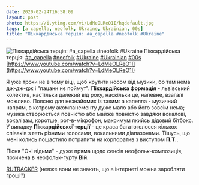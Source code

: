 ```yaml
---
date: 2020-02-24T16:58:09
layout: post
photo: https://i.ytimg.com/vi/LdMeOLReO1I/hqdefault.jpg
tags: [a_capella, neofolk, Ukraine, Ukrainian, 00s]
title: "Піккардійська терція: #a_capella #neofolk #Ukraine"
---
```

![Піккардійська терція: #a_capella #neofolk #Ukraine](https://i.ytimg.com/vi/LdMeOLReO1I/hqdefault.jpg)
Піккардійська терція: [#a_capella](/tags/#a_capella) [#neofolk](/tags/#neofolk) [#Ukraine](/tags/#Ukraine) [#Ukrainian](/tags/#Ukrainian) [#00s](/tags/#00s) [https://www.youtube.com/watch?v=LdMeOLReO1I](https://www.youtube.com/watch?v=LdMeOLReO1I)

Я уже трохи не в тому віці, щоб крутити носом від музики, бо там нема дж-дж-дж і &quot;пацани нє поймут&quot;. **Піккардійська формація** - львівський колектив, настільки далекий від року, наскільки це, напевне, взагалі можливо. Поясню для незнайомих із таким: а капелла - музичний напрям, в котрому акомпанементу дуже мало або його зовсім нема; музика створюється повністю або майже повністю завдяки вокалові, вокалізам, коротше, рот-в-мікрофон, максимум якийсь дідовий бітбокс. У випадку **Піккардійської терції** - це краса багатоголосся кількох співаків з геть різними голосами, вокальними діапазонами. Тішусь, що мені колись пощастило потрапити на корпоратив з виступом **П.Т.**.

Пісня &quot;Очі відьми&quot; - дуже пряма щодо сенсів неофольк-композиція, позичена в неофольк-гурту **Вій**.

[RUTRACKER](https://rutracker.org/forum/viewtopic.php?t=3204829) (невже вони не знають, що в інтернеті можна заробляти гроші?)